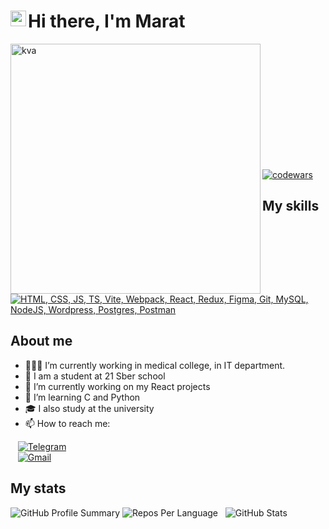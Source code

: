 
<h1 align="left">Hi there, I'm Marat

<img align="left" src="[https://steamuserimages-a.akamaihd.net/ugc/954101135156565426/21D9841F8E03ED30D91A7720388E1E8D3A464FC0/?imw=5000&imh=5000&ima=fit&impolicy=Letterbox&imcolor=%23000000&letterbox=false](https://encrypted-tbn0.gstatic.com/images?q=tbn:ANd9GcSaNZFIk73yb9p4nNtxi27Nyv9K6Nth_wZJCA&s)" alt="21" width="25"/>
</h1>
<img align="left" src="https://steamuserimages-a.akamaihd.net/ugc/954101135156565426/21D9841F8E03ED30D91A7720388E1E8D3A464FC0/?imw=5000&imh=5000&ima=fit&impolicy=Letterbox&imcolor=%23000000&letterbox=false" alt="kva" width="400"/>
<br><br><br><br><br><br><br><br><br><br><br>

[![codewars](https://www.codewars.com/users/Marat69/badges/large)](https://www.codewars.com/users/Marat69)

## My skills
[![HTML, CSS, JS, TS, Vite, Webpack, React, Redux, Figma, Git, MySQL, NodeJS, Wordpress, Postgres, Postman](https://skillicons.dev/icons?i=html,css,js,ts,vite,webpack,react,redux,figma,git,mysql,nodejs,wordpress,postgres,postman)](https://skillicons.dev)  

## About me

- 👨🏻‍💻 I’m currently working in medical college, in IT department.
- 🌱 I am a student at 21 Sber school
- 🔭 I’m currently working on my React projects
- 🐍 I’m learning C and Python
- 🎓 I also study at the university
- 📫 How to reach me: <br>

&nbsp;&nbsp;&nbsp;[![Telegram](https://img.shields.io/badge/Telegram-2CA5E0?style=for-the-badge&logo=telegram&logoColor=white)](https://t.me/marat_pliev) <br>
&nbsp;&nbsp;&nbsp;[![Gmail](https://img.shields.io/badge/Gmail-D14836?style=for-the-badge&logo=gmail&logoColor=white)](mailto:plievmar@gmail.com)

## My stats
![GitHub Profile Summary](http://github-profile-summary-cards.vercel.app/api/cards/profile-details?username=Ramramramzes&theme=github_dark)
![Repos Per Language](http://github-profile-summary-cards.vercel.app/api/cards/repos-per-language?username=Ramramramzes&theme=github_dark) &nbsp; ![GitHub Stats](http://github-profile-summary-cards.vercel.app/api/cards/stats?username=Ramramramzes&theme=github_dark)
